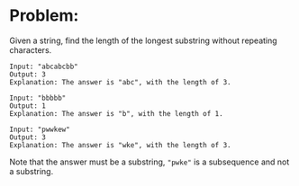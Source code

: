 # Problem:

Given a string, find the length of the longest substring without repeating characters.
```
Input: "abcabcbb"
Output: 3
Explanation: The answer is "abc", with the length of 3.
```
```
Input: "bbbbb"
Output: 1
Explanation: The answer is "b", with the length of 1.
```
```
Input: "pwwkew"
Output: 3
Explanation: The answer is "wke", with the length of 3.
```

Note that the answer must be a substring, `"pwke"` is a subsequence and not a substring.